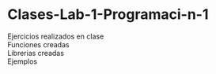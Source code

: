# Clases-Lab-1-Programaci-n-1
Ejercicios realizados en clase<br>
Funciones creadas<br>
Librerias creadas<br>
Ejemplos<br>
